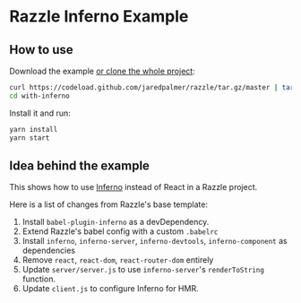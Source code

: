# Razzle Inferno Example

## How to use

Download the example [or clone the whole project](https://github.com/jaredpalmer/razzle.git):

```bash
curl https://codeload.github.com/jaredpalmer/razzle/tar.gz/master | tar -xz --strip=2 razzle-master/examples/with-inferno
cd with-inferno
```

Install it and run:

```bash
yarn install
yarn start
```

## Idea behind the example

This shows how to use [Inferno](https://github.com/infernojs) instead of React in a Razzle project.

Here is a list of changes from Razzle's base template:

1.  Install `babel-plugin-inferno` as a devDependency.
2.  Extend Razzle's babel config with a custom `.babelrc`
3.  Install `inferno`, `inferno-server`, `inferno-devtools`, `inferno-component` as dependencies
4.  Remove `react`, `react-dom`, `react-router-dom` entirely
5.  Update `server/server.js` to use `inferno-server`'s `renderToString` function.
6.  Update `client.js` to configure Inferno for HMR.
